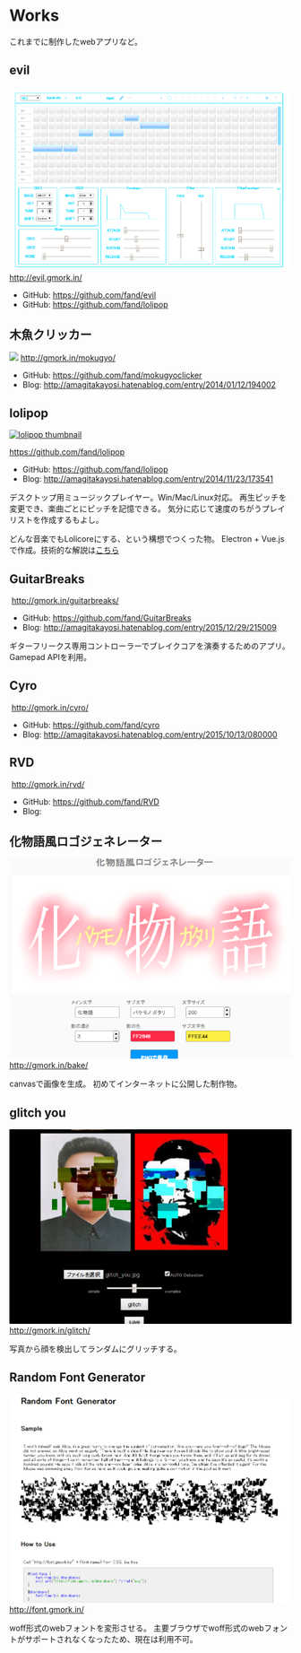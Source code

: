 # Works

これまでに制作したwebアプリなど。

## evil
<a href="http://evil.gmork.in/"><img class="thumbnail" src="/static/image/t_evil.png"/></a>
http://evil.gmork.in/

- GitHub: https://github.com/fand/evil
- GitHub: https://github.com/fand/lolipop

## 木魚クリッカー
![](http://gmork.in/mokugyo/)
http://gmork.in/mokugyo/

- GitHub: https://github.com/fand/mokugyoclicker
- Blog: http://amagitakayosi.hatenablog.com/entry/2014/01/12/194002

## lolipop
[![lolipop thumbnail](http://cdn-ak.f.st-hatena.com/images/fotolife/a/amagitakayosi/20141123/20141123172027.png)](https://github.com/fand/lolipop)

https://github.com/fand/lolipop

- GitHub: https://github.com/fand/lolipop
- Blog: http://amagitakayosi.hatenablog.com/entry/2014/11/23/173541

デスクトップ用ミュージックプレイヤー。Win/Mac/Linux対応。
再生ピッチを変更でき、楽曲ごとにピッチを記憶できる。
気分に応じて速度のちがうプレイリストを作成するもよし。

どんな音楽でもLolicoreにする、という構想でつくった物。
Electron + Vue.jsで作成。技術的な解説は[こちら](http://amagitakayosi.hatenablog.com/entry/2014/11/25/080000)

## GuitarBreaks
![]()
http://gmork.in/guitarbreaks/
- GitHub: https://github.com/fand/GuitarBreaks
- Blog: http://amagitakayosi.hatenablog.com/entry/2015/12/29/215009

ギターフリークス専用コントローラーでブレイクコアを演奏するためのアプリ。
Gamepad APIを利用。

## Cyro
![]()
http://gmork.in/cyro/

- GitHub: https://github.com/fand/cyro
- Blog: http://amagitakayosi.hatenablog.com/entry/2015/10/13/080000

## RVD
![]()
http://gmork.in/rvd/

- GitHub: https://github.com/fand/RVD
- Blog:

## 化物語風ロゴジェネレーター
<a href="http://gmork.in/bake/"><img class="thumbnail" src="/static/image/t_bake.png"/></a>
http://gmork.in/bake/

canvasで画像を生成。
初めてインターネットに公開した制作物。

## glitch you
<a href="http://gmork.in/glitch/"><img class="thumbnail" src="/static/image/t_glitch.png"/></a>
http://gmork.in/glitch/

写真から顔を検出してランダムにグリッチする。

## Random Font Generator
<a href="http://font.gmork.in/"><img class="thumbnail" src="/static/image/t_font.png"/></a>
http://font.gmork.in/

woff形式のwebフォントを変形させる。
主要ブラウザでwoff形式のwebフォントがサポートされなくなったため、現在は利用不可。
